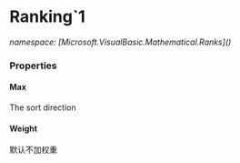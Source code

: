 ﻿# Ranking`1
_namespace: [Microsoft.VisualBasic.Mathematical.Ranks](<a href="#" onClick="load('/docs/Microsoft.VisualBasic.Mathematical.Ranks/index.md')"></a>)_






### Properties

#### Max
The sort direction
#### Weight
默认不加权重
